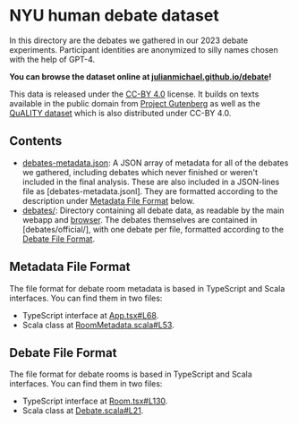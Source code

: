 # NYU human debate dataset

In this directory are the debates we gathered in our 2023 debate experiments.
Participant identities are anonymized to silly names chosen with the help of GPT-4.

**You can browse the dataset online at [julianmichael.github.io/debate](https://julianmichael.github.io.debate)!**

This data is released under the [CC-BY 4.0](https://creativecommons.org/licenses/by/4.0/) license.
It builds on texts available in the public domain from [Project Gutenberg](https://www.gutenberg.org)
as well as the [QuALITY dataset](https://nyu-mll.github.io/quality/) which is also distributed under
CC-BY 4.0.


## Contents

* [debates-metadata.json](debates-metadata.json): A JSON array of metadata for all of the debates we gathered,
  including debates which never finished or weren't included in the final analysis.
  These are also included in a JSON-lines file as [debates-metadata.jsonl].
  They are formatted according to the description under
  [Metadata File Format](#metadata-file-format) below.
* [debates/](debates/): Directory containing all debate data, as readable by the main webapp and [browser](../browser/).
  The debates themselves are contained in [debates/official/], with one debate per file,
  formatted according to the [Debate File Format](#debate-file-format).

## Metadata File Format

The file format for debate room metadata is based in TypeScript and Scala interfaces.
You can find them in two files:
* TypeScript interface at [App.tsx#L68](https://github.com/julianmichael/debate/blob/7c212fbe2540feb736ddff7485cce3c1ab5f9408/browser/src/App.tsx#L68).
* Scala class at [RoomMetadata.scala#L53](https://github.com/julianmichael/debate/blob/7c212fbe2540feb736ddff7485cce3c1ab5f9408/debate/src/RoomMetadata.scala#L53).

## Debate File Format

The file format for debate rooms is based in TypeScript and Scala interfaces.
You can find them in two files:
* TypeScript interface at [Room.tsx#L130](https://github.com/julianmichael/debate/blob/7c212fbe2540feb736ddff7485cce3c1ab5f9408/browser/src/Room.tsx#L130).
* Scala class at [Debate.scala#L21](https://github.com/julianmichael/debate/blob/7c212fbe2540feb736ddff7485cce3c1ab5f9408/debate/src/Debate.scala#L21).